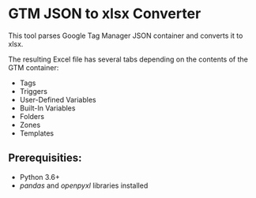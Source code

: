 # GTM JSON to xlsx Converter

This tool parses Google Tag Manager JSON container and converts it to xlsx.

The resulting Excel file has several tabs depending on the contents of the GTM container:

* Tags
* Triggers
* User-Defined Variables
* Built-In Variables
* Folders
* Zones
* Templates

## Prerequisities:

* Python 3.6+
* _pandas_ and _openpyxl_ libraries installed
